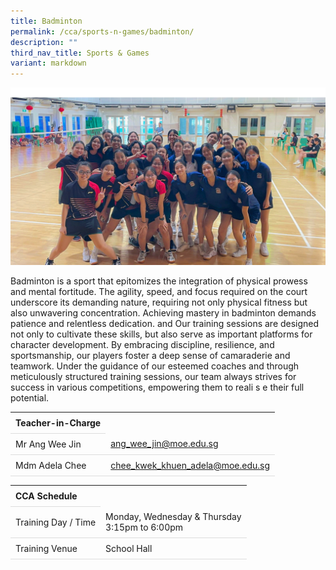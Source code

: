 ```yaml
---
title: Badminton
permalink: /cca/sports-n-games/badminton/
description: ""
third_nav_title: Sports & Games
variant: markdown
---
```

<style>
table {
  border-collapse: collapse;
  width: 100%;
}

th, td {
  padding: 8px;
  text-align: left;
  border-bottom: 1px solid #ddd;
}

tr:hover {background-color: beige;}
</style>

<img src="/images/CCA/Badminton/bad_2024.gif">

<p>Badminton is a sport that epitomizes the integration of physical prowess and mental fortitude. The agility, speed, and focus required on the court underscore its demanding nature, requiring not only physical fitness but also unwavering concentration. Achieving mastery in badminton demands patience and relentless dedication. and Our training sessions are designed not only to cultivate these skills, but also serve as important platforms for character development. By embracing discipline, resilience, and sportsmanship, our players foster a deep sense of camaraderie and teamwork. Under the guidance of our esteemed coaches and through meticulously structured training sessions, our team always strives for success in various competitions, empowering them to reali s e their full potential. </p>
<table>
	<tbody>
		<tr>
			<th colspan="1">Teacher-in-Charge</th>
</tr>
		<tr>
			<td rowspan="1">Mr Ang Wee Jin</td>
			<td><a target="" href="mailto:ang_wee_jin@moe.edu.sg">ang_wee_jin@moe.edu.sg</a></td>
		</tr>
<tr>
	<td rowspan="1">Mdm Adela Chee</td>
 <td><a target="" href="mailto:chee_kwek_khuen_adela@moe.edu.sg">chee_kwek_khuen_adela@moe.edu.sg</a></td>
	 	</tr>
</tbody>
</table>
<table>
	<tbody>
		<tr>
			<th colspan="1">CCA Schedule</th>
</tr>
		<tr>
	<td rowspan="1"> Training Day / Time</td>
<td>Monday, Wednesday &amp; Thursday<br>
	3:15pm to 6:00pm</td>
	 	</tr>
<tr>
	<td rowspan="1">Training Venue</td>
 <td rowspan="1"> School Hall </td>
	</tr>
</tbody>
</table>